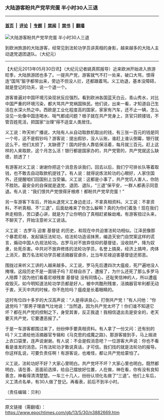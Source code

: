 ### 大陆游客盼共产党早完蛋 半小时30人三退

---

#### [首页](../../../..?n3882669) &nbsp;|&nbsp; [评论](../../../../../epoch-comment?n3882669) &nbsp;|&nbsp; [专题](../../../../../epoch-special?n3882669) &nbsp;|&nbsp; [禁闻](../../../../../epoch-news?n3882669) &nbsp;|&nbsp; [禁书](../../../../../books?n3882669) &nbsp;|&nbsp; [翻墙](https://github.com/gfw-breaker/nogfw/blob/master/README.md?n3882669)


<div><img alt="大陆游客盼共产党早完蛋 半小时30人三退" class="attachment-djy_600_400 size-djy_600_400 wp-post-image" src="https://i.epochtimes.com/assets/uploads/2013/05/1305300352221667-600x400.jpg"/>
<div class="caption">
 <p>
  到欧洲旅游的大陆游客，经常见到法轮功学员讲真相的身影，越来越多的大陆人主动退党退团退队。（大纪元）
 </p>
</div></div><hr/><div class="post_content" id="artbody" itemprop="articleBody">
 <!-- article content begin -->
 <p>
  【大纪元2013年05月30日讯】（大纪元记者姚真熙报导）近来欧洲开始进入旅游旺季，大陆旅游团也多了。一提共产党，游客就气不打一处来，破口大骂，恨得连“国骂”脏字都带出来，旁边不但没人拦，还都跟着骂。义工劝退，基本没障碍，就是登记的功夫，说一个退一个。
 </p>
 <p>
  游客普遍对中国环境污染现状反应强烈。看到欧洲各国蓝天白云，青山秀水，对比中国严重的环境污染，都大骂共产党祸国殃民。他们说，出来一看，才知道自己生活在水深火热之中。西欧是工业化程度高的国家，家家有汽车，还不止一辆，怎么没见一处像中国连喝水、喘气都成问题？根子就在共产党身上，贪官只顾搂钱，不管百姓死活，把国家“治理”得不适宜人类居住。
 </p>
 <p>
  义工说：昨天听广播说，大陆有人从自动取款机取出的钱，有三张一百元的钱是同一个号，这不是假钞吗？游客说：提出假钞，没人认账，谁赶上谁认倒霉，银行就这么干，他们太损了，太缺德了！国内好些人靠低保活着，每月就三百元。赶上这样的人来取款，这个月怎么活！银行都是国家办的，共产党管的，共产党就这么缺德，损透了！
 </p>
 <p>
  有游客对义工说：谢谢你把这个消息告诉我们，回去以后，我们宁可排长队等着取钱，也不敢去自动取款机提钱了。有人说：就得说炼法轮功的心眼好，人家住国外，还提醒咱们回国别上当受骗。义工说：这都是小事了，共产党坑人害人，你防不胜防。最安全的自保就是退党、退团、退队，“三退”保平安，一群人都表示同意退。有人说：“我们恨共产党恨得牙根疼！都盼共产党早完蛋！”
 </p>
 <p>
  另一车游客下车后，开始从退党义工身边走过，不拿真相资料。义工说：不拿资料，不听真相、不“三退”，后面劫难来了你怎么躲啊？真的为你们着急！现在我们奔走相告，苦口婆心讲，就是为了让你明白了真相赶紧躲劫难。有游客扭过头来，不聊天了，开始注意听义工说话。
 </p>
 <p>
  义工说：
  <ok href="https://www.epochtimes.com/gb/tag/%E5%8F%A4%E7%BD%97%E9%A9%AC.html">
   古罗马
  </ok>
  迫害
  <ok href="https://www.epochtimes.com/gb/tag/%E5%9F%BA%E7%9D%A3%E5%BE%92.html">
   基督徒
  </ok>
  的历史，和现在中共迫害法轮功相似。江泽民像那个暴君尼禄，发起镇压法轮功，给法轮功造谣抹黑，编造天安门自焚案这样的谎言，煽动中国人仇视法轮功。古罗马对不放弃信仰的基督徒，没收财产，降为奴隶，处死杀害。中共对不放弃修炼的法轮功学员，名誉上搞臭，经济上搞垮，肉体上消灭，数万名法轮功学员被活摘器官虐杀，比当年尼禄迫害基督徒还邪恶。
 </p>
 <p>
  围拢过来听义工讲的人越来越多。义工说，罗马先后遭四次大瘟疫，死尸遍地没人掩埋。这段历史不是一面镜子吗？尼禄自杀了，遭报了，为什么还死了那么多罗马人陪葬？因为他们看着尼禄残害
  <ok href="https://www.epochtimes.com/gb/tag/%E5%9F%BA%E7%9D%A3%E5%BE%92.html">
   基督徒
  </ok>
  没有同情心，还耻笑信神的人，所以遭瘟疫毁灭。如今明知道法轮功学员都是好人，被中共酷刑残害，活摘器官牟利都无动于衷，天灭中共的时候，你不危险吗？瘟疫是长着眼睛的。
 </p>
 <p>
  这时有位四十多岁的大汉高声说：“人是得讲良心，打倒共产党！”有人问他：“你退党吗？”那男子理直气壮地说：“当然退，因为共产党太坏了！你们谁不知道它坏？都在共产党的控制之下，身受其害，反正我退！我相信退出去是安全的，老天要灭共产党，它要遭恶报了。”
 </p>
 <p>
  于是一车游客都围过来了，纷纷伸手要真相资料。有人拿了一份又问：还有别的吗？义工递给他活摘器官专辑和《马克思的成魔之路》，那游客接到手，马上揣进上衣口袋里，连声说谢谢。有人说：不会是假消息吧？一位游客大声说：你也不看看是谁发的消息。只有法轮功才敢说真话，才可信。我们找的就是法轮功的报导。你这样乱说，可要负责任啊！有游客说，也难怪，都让共产党给蒙怕了。
 </p>
 <p>
  义工说，法轮功好不好？大家心里明白。共产党坏不坏？大家心里也明白。既然都明白，请在善、恶面前选择，给自己摆放好位置，人在做，神在看，你有没有良知善念，神看得清清楚楚。一车三十几人，纷纷认领化名做了“三退”。他们上车后，义工清点名单，有30人做了登记。再看表，前后不到半小时。
 </p>
 <p>
  （责任编辑：贝利）
 </p>
 <!-- article content end -->
 <div id="below_article_ad">
 </div>
</div>


---

原文链接（需翻墙）：https://www.epochtimes.com/gb/13/5/30/n3882669.htm